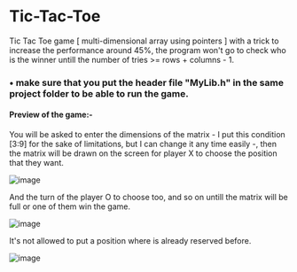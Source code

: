 # Tic-Tac-Toe
Tic Tac Toe game [ multi-dimensional array using pointers ] with a trick to increase the performance around 45%, the program won't go to check who is the winner untill the number of tries >= rows + columns - 1.

### • make sure that you put the header file "MyLib.h" in the same project folder to be able to run the game.

#### Preview of the game:-

You will be asked to enter the dimensions of the matrix - I put this condition [3:9] for the sake of limitations, but I can change it any time easily -, then the matrix will be drawn on the screen for player X to choose the position that they want.

![image](https://user-images.githubusercontent.com/16564006/218282725-a28b427f-2816-4a6a-a3fa-7e3166f5cc4f.png)

And the turn of the player O to choose too, and so on untill the matrix will be full or one of them win the game.

![image](https://user-images.githubusercontent.com/16564006/218283181-26a2dcb1-c275-40fe-b38f-1cd93dc31648.png)

It's not allowed to put a position where is already reserved before.

![image](https://user-images.githubusercontent.com/16564006/218283517-69306cce-971a-4005-adc6-9567aa925a21.png)
